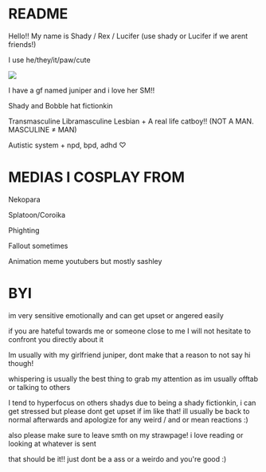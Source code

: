 # README
Hello!! My name is Shady / Rex / Lucifer (use shady or Lucifer if we arent friends!)

I use he/they/it/paw/cute

![](https://media1.tenor.com/m/kDdqj2A10pQAAAAd/get-real.gif)

I have a gf named juniper and i love her SM!!

Shady and Bobble hat fictionkin

Transmasculine Libramasculine Lesbian + A real life catboy!! (NOT A MAN. MASCULINE ≠ MAN)

Autistic system + npd, bpd, adhd ♡
# MEDIAS I COSPLAY FROM
Nekopara

Splatoon/Coroika

Phighting

Fallout sometimes

Animation meme youtubers but mostly sashley

# BYI

im very sensitive emotionally and can get upset or angered easily

if you are hateful towards me or someone close to me I will not hesitate to confront you directly about it

Im usually with my girlfriend juniper, dont make that a reason to not say hi though!

whispering is usually the best thing to grab my attention as im usually offtab or talking to others

I tend to hyperfocus on others shadys due to being a shady fictionkin, i can get stressed but please dont get upset if im like that! ill usually be back to normal afterwards and apologize for any weird / and or mean reactions :)

also please make sure to leave smth on my strawpage! i love reading or looking at whatever is sent

that should be it!! just dont be a ass or a weirdo and you're good :)
